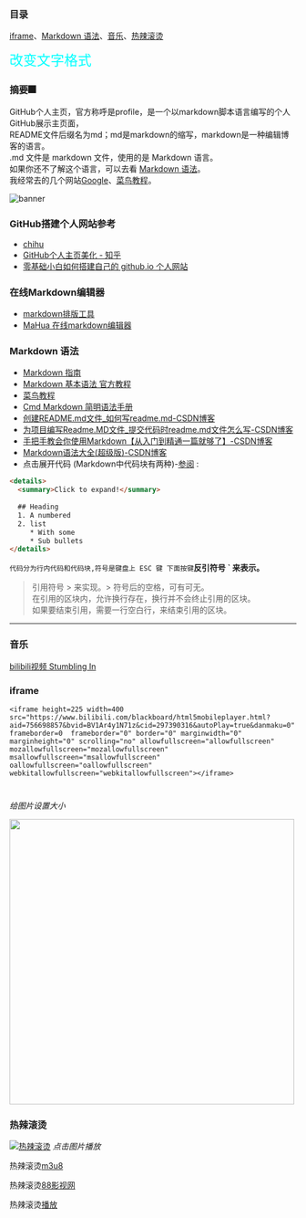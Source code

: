 ### 目录
[iframe](#iframe)、[Markdown 语法](#Markdown-语法)、[音乐](#音乐)、[热辣滚烫](#热辣滚烫 )

 <td><font face="楷体" color=#00ffff size=5>改变文字格式</font></td>
 
### 摘要🎆
GitHub个人主页，官方称呼是profile，是一个以markdown脚本语言编写的个人GitHub展示主页面，<br> README文件后缀名为md；md是markdown的缩写，markdown是一种编辑博客的语言。<br>.md 文件是 markdown 文件，使用的是 Markdown 语言。<br>
如果你还不了解这个语言，可以去看 [Markdown 语法](#Markdown-语法)。<br>我经常去的几个网站[Google][1]、[菜鸟教程][2]。

[1]:http://www.google.com
[2]:https://www.runoob.com/markdown/md-tutorial.html

![banner](https://user-images.githubusercontent.com/23727056/87433896-78ae9700-c607-11ea-9ca6-9cdbe3f67998.jpg)

### GitHub搭建个人网站参考
- [chihu](https://zhuanlan.zhihu.com/p/548396509)
- [GitHub个人主页美化 - 知乎](https://zhuanlan.zhihu.com/p/452561674)
- [零基础小白如何搭建自己的 github.io 个人网站](https://pianfan.github.io)
### 在线Markdown编辑器
- [markdown排版工具](https://markdown.com.cn/editor/)
- [MaHua 在线markdown编辑器](http://mahua.jser.me/)
### Markdown 语法
- [Markdown 指南](https://www.markdownguide.org/)
- [Markdown 基本语法 官方教程](https://markdown.com.cn)
- [菜鸟教程](https://www.runoob.com/markdown/md-tutorial.html)
- [Cmd Markdown 简明语法手册](https://www.zybuluo.com/mdeditor?url=https://www.zybuluo.com/static/editor/md-help.markdown#cmd-markdown-%E9%AB%98%E9%98%B6%E8%AF%AD%E6%B3%95%E6%89%8B%E5%86%8C)
- [创建README.md文件_如何写readme.md-CSDN博客](https://blog.csdn.net/zhao_jing_bo/article/details/68063070)
- [为项目编写Readme.MD文件_提交代码时readme.md文件怎么写-CSDN博客](https://blog.csdn.net/baochanghong/article/details/51984862)
- [手把手教会你使用Markdown【从入门到精通一篇就够了】-CSDN博客](https://blog.csdn.net/qq_40818172/article/details/126260661)
- [Markdown语法大全(超级版)-CSDN博客](https://blog.csdn.net/weixin_45494811/article/details/104307670)
- 点击展开代码 (Markdown中代码块有两种)-[参阅](https://blog.csdn.net/qq_40818172/article/details/126260661) : 

```html
<details>
  <summary>Click to expand!</summary>
  
  ## Heading
  1. A numbered
  2. list
     * With some
     * Sub bullets
</details>
```

`代码分为行内代码和代码块,符号是键盘上 ESC 键 下面按键`**反引符号  ` 来表示。**
>引用符号 > 来实现。> 符号后的空格，可有可无。<br>在引用的区块内，允许换行存在，换行并不会终止引用的区块。<br>如果要结束引用，需要一行空白行，来结束引用的区块。

***

### 音乐  
[bilibili视频 Stumbling In](https://www.bilibili.com/blackboard/html5mobileplayer.html?aid=756698857&bvid=BV1Ar4y1N71z&cid=297390316&autoPlay=true&danmaku=0)
### iframe
```
<iframe height=225 width=400 src="https://www.bilibili.com/blackboard/html5mobileplayer.html?aid=756698857&bvid=BV1Ar4y1N71z&cid=297390316&autoPlay=true&danmaku=0" frameborder=0  frameborder="0" border="0" marginwidth="0" marginheight="0" scrolling="no" allowfullscreen="allowfullscreen" mozallowfullscreen="mozallowfullscreen" msallowfullscreen="msallowfullscreen" oallowfullscreen="oallowfullscreen" webkitallowfullscreen="webkitallowfullscreen"></iframe>
```

#
*给图片设置大小*

<img src="https://user-images.githubusercontent.com/23727056/87433896-78ae9700-c607-11ea-9ca6-9cdbe3f67998.jpg" width="500" height="auto">

### 热辣滚烫  
[![热辣滚烫](https://p2.music.126.net/cuvJ0rksfCvpmQ7EUfewAQ==/109951169336132936.jpg?param=140y140)](https://www.88mv.org/vod-play-id-241896-src-1-num-1.html) 
*点击图片播放*

热辣滚烫[m3u8](https://hnzy.bfvvs.com/play/meppnM6e/index.m3u8)

热辣滚烫[88影视网](https://www.88mv.org/?ref=88ys.cn )              

热辣滚烫[播放](https://zj.jsjinfu.com:8443?url=88ys_9feeOIdVRJWEyQx6fA3y3O209tabinkF6SK9rXglQvSbtspajL%2B7mh0hjgHXny9MYJh5RQlGwY96ph9EsAkZuOvcP73uQGl0Gb79Lw)


